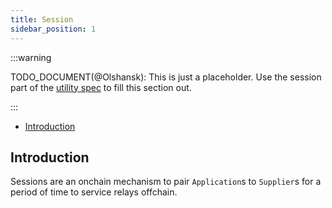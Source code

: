 ```yaml
---
title: Session
sidebar_position: 1
---
```


:::warning

TODO_DOCUMENT(@Olshansk): This is just a placeholder. Use the session part of the [utility spec](https://github.com/pokt-network/pocket-network-protocol/tree/main/utility) to fill this section out.

:::

- [Introduction](#introduction)

## Introduction

Sessions are an onchain mechanism to pair `Application`s to `Supplier`s for a
period of time to service relays offchain.
